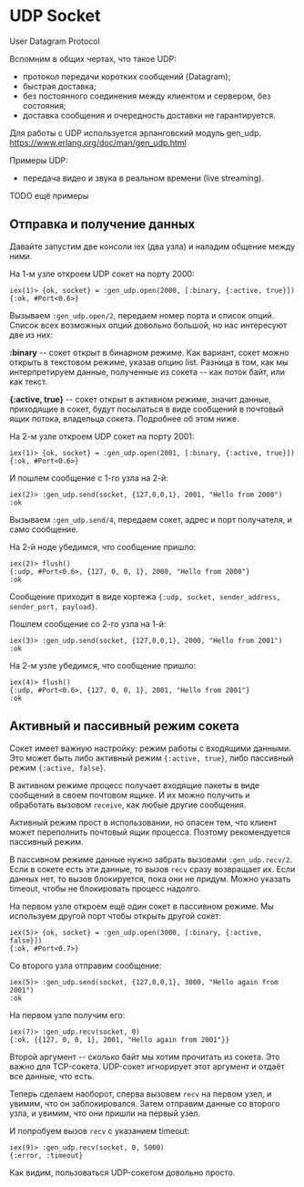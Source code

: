 # UDP Socket

User Datagram Protocol

Вспомним в общих чертах, что такое UDP:
- протокол передачи коротких сообщений (Datagram);
- быстрая доставка;
- без постоянного соединения между клиентом и сервером, без состояния;
- доставка сообщения и очередность доставки не гарантируется.

Для работы с UDP используется эрланговский модуль gen_udp.
https://www.erlang.org/doc/man/gen_udp.html

Примеры UDP: 
- передача видео и звука в реальном времени (live streaming).

TODO ещё примеры


## Отправка и получение данных

Давайте запустим две консоли iex (два узла) и наладим общение между ними.

На 1-м узле откроем UDP сокет на порту 2000:
```
iex(1)> {ok, socket} = :gen_udp.open(2000, [:binary, {:active, true}])
{:ok, #Port<0.6>}
```

Вызываем `:gen_udp.open/2`, передаем номер порта и список опций. Список всех возможных опций довольно большой, но нас интересуют две из них:

**:binary** -- сокет открыт в бинарном режиме. Как вариант, сокет можно открыть в текстовом режиме, указав опцию list. Разница в том, как мы интерпретируем данные, полученные из сокета -- как поток байт, или как текст.

**{:active, true}** -- сокет открыт в активном режиме, значит данные, приходящие в сокет, будут посылаться в виде сообщений в почтовый ящик потока, владельца сокета. Подробнее об этом ниже.

На 2-м узле откроем UDP сокет на порту 2001:

```
iex(1)> {ok, socket} = :gen_udp.open(2001, [:binary, {:active, true}])
{:ok, #Port<0.6>}
```

И пошлем сообщение с 1-го узла на 2-й:

```
iex(2)> :gen_udp.send(socket, {127,0,0,1}, 2001, "Hello from 2000")
:ok
```

Вызываем `:gen_udp.send/4`, передаем сокет, адрес и порт получателя, и само сообщение.

На 2-й ноде убедимся, что сообщение пришло:

```
iex(2)> flush()
{:udp, #Port<0.6>, {127, 0, 0, 1}, 2000, "Hello from 2000"}
:ok
```

Сообщение приходит в виде кортежа `{:udp, socket, sender_address, sender_port, payload}`.

Пошлем сообщение со 2-го узла на 1-й:

```
iex(3)> :gen_udp.send(socket, {127,0,0,1}, 2000, "Hello from 2001")
:ok
```

На 2-м узле убедимся, что сообщение пришло:

```
iex(4)> flush()
{:udp, #Port<0.6>, {127, 0, 0, 1}, 2001, "Hello from 2001"}
:ok
```

## Активный и пассивный режим сокета

Сокет имеет важную настройку: режим работы с входящими данными. Это может быть либо активный режим `{:active, true}`, либо пассивный режим `{:active, false}`.

В активном режиме процесс получает входящие пакеты в виде сообщений в своем почтовом ящике. И их можно получить и обработать вызовом `receive`, как любые другие сообщения.

Активный режим прост в использовании, но опасен тем, что клиент может переполнить почтовый ящик процесса. Поэтому рекомендуется пассивный режим.

В пассивном режиме данные нужно забрать вызовами `:gen_udp.recv/2`. Если в сокете есть эти данные, то вызов `recv` сразу возвращает их. Если данных нет, то вызов блокируется, пока они не придум. Можно указать timeout, чтобы не блокировать процесс надолго.

На первом узле откроем ещё один сокет в пассивном режиме. Мы используем другой порт чтобы открыть другой сокет:

```
iex(5)> {ok, socket} = :gen_udp.open(3000, [:binary, {:active, false}])
{:ok, #Port<0.7>}
```

Со второго узла отправим сообщение:

```
iex(5)> :gen_udp.send(socket, {127,0,0,1}, 3000, "Hello again from 2001")
:ok
```

На первом узле получим его:

```
iex(7)> :gen_udp.recv(socket, 0)
{:ok, {{127, 0, 0, 1}, 2001, "Hello again from 2001"}}
```

Второй аргумент -- сколько байт мы хотим прочитать из сокета. Это важно для TCP-сокета. UDP-сокет игнорирует этот аргумент и отдаёт все данные, что есть.

Теперь сделаем наоборот, сперва вызовем `recv` на первом узел, и увимим, что он заблокировался. Затем отправим данные со второго узла, и увимим, что они пришли на первый узел.

И попробуем вызов `recv` с указанием timeout:

```
iex(9)> :gen_udp.recv(socket, 0, 5000)
{:error, :timeout}
```

Как видим, пользоваться UDP-сокетом довольно просто.


